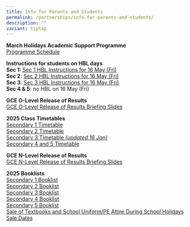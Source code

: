 ```yaml
---
title: Info for Parents and Students
permalink: /partnerships/info-for-parents-and-students/
description: ""
variant: tiptap
---
```

<p><strong>March Holidays Academic Support Programme</strong>
<br><a href="/files/S4_5_MARCH_HOLIDAYS_ACADEMIC_SUPPORT_PROGRAMME.pdf" rel="noopener noreferrer nofollow" target="_blank">Programme Schedule</a>
</p>
<p></p>
<p><strong>Instructions for students on HBL days</strong>
<br><strong> Sec 1: </strong><a href="https://docs.google.com/spreadsheets/d/e/2PACX-1vSKPvBmb2JIThrnQqZxL6hBNy3iOtDG-5i3tYo7uxdfJWC3m8HSc0NPCbxw_e17aRIKVi0k4ye_hYPg/pubhtml?gid=960252971&amp;single=true" rel="noopener nofollow" target="_blank">Sec 1 HBL Instructions for 16 May (Fri)</a>
<br><strong>Sec 2</strong>: <a href="https://docs.google.com/spreadsheets/d/e/2PACX-1vQ5YQ0xuaZ2472Ltxz7bJpzd_yyb7lZiPueV_1KvcHVeXKWu-WYJsuVrD18oR8GKBQpRdAJlii4cFOU/pubhtml?gid=1592750008&amp;single=true" rel="noopener nofollow" target="_blank">Sec 2 HBL Instructions for 16 May (Fri)</a>
<br><strong>Sec 3</strong>: <a href="https://docs.google.com/spreadsheets/d/e/2PACX-1vStsb40ADSQG0a28hKWL8Nb4KwRAs88Cmy7VpDEG_MX9qmys9stF2R3jhzHeSkUNFRmf3LeEDT0o_uH/pubhtml?gid=2064625775&amp;single=true" rel="noopener nofollow" target="_blank">Sec 3 HBL Instructions for 16 May (Fri)</a>
<br><strong> Sec 4 &amp; 5</strong>: no HBL on 16 May (Fri)</p>
<p></p>
<p><strong>GCE O-Level Release of Results</strong>
<br><a href="/files/Briefing_Slides_for_Release_of_O_Level_Results.pdf" rel="noopener nofollow" target="_blank">GCE O-Level Release of Results Briefing Slides</a>
</p>
<p></p>
<p><strong>2025 Class Timetables</strong>
<br><a href="/files/SEC_1_CLASS.pdf" rel="noopener noreferrer nofollow" target="_blank">Secondary 1 Timetable</a>
<br><a href="/files/SEC_2_CLASS.pdf" rel="noopener nofollow" target="_blank">Secondary 2 Timetable</a>
<br><a href="/files/SEC_3_CLASS_updated16Jan.pdf" rel="noopener nofollow" target="_blank">Secondary 3 Timetable</a><em><a href="/files/SEC_3_CLASS_updated16Jan.pdf" rel="noopener nofollow" target="_blank"> (updated 16 Jan)</a></em>
<br><a href="/files/SEC_4_AND_5_CLASS.pdf" rel="noopener nofollow" target="_blank">Secondary 4 and 5 Timetable</a>
</p>
<p></p>
<p><strong>GCE N-Level Release of Results</strong>
<br><a href="/files/Briefing_Slides_for_Release_of_N_Level_Results.pdf" rel="noopener noreferrer nofollow" target="_blank">GCE N-Level Release of Results Briefing Slides</a>
</p>
<p></p>
<p><strong>2025 Booklists</strong>
<br><a href="/files/BDVSS__Sec_1_2025_Booklist.pdf" rel="noopener noreferrer nofollow" target="_blank">Secondary 1 Booklist</a>
<br><a href="/files/BVSS__Sec_2_2025_Booklist.pdf" rel="noopener noreferrer nofollow" target="_blank">Secondary 2 Booklist</a>
<br><a href="/files/BVSS__Sec_3_2025_Booklist.pdf" rel="noopener nofollow" target="_blank">Secondary 3 Booklist</a>
<br><a href="/files/BVSS__Sec_4_2025_Booklist.pdf" rel="noopener nofollow" target="_blank">Secondary 4 Booklist</a>
<br><a href="/files/BVSS__Sec_5_2025_Booklist.pdf" rel="noopener nofollow" target="_blank">Secondary 5 Booklist</a>
<br><a href="/files/Annex_A.pdf" rel="noopener nofollow" target="_blank">Sale of Textbooks and School Uniform/PE Attire During School Holidays</a>
<br><a href="/files/Sale_dates.pdf" rel="noopener nofollow" target="_blank">Sale Dates</a>
<br>
</p>
<p></p>